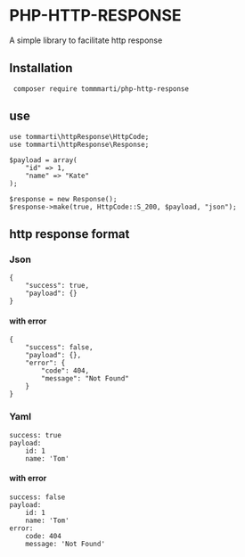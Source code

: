 # PHP-HTTP-RESPONSE
A simple library to facilitate http response

## Installation
```
 composer require tommmarti/php-http-response
```
## use
```
use tommarti\httpResponse\HttpCode;
use tommarti\httpResponse\Response;

$payload = array(
    "id" => 1,
    "name" => "Kate"
);

$response = new Response();
$response->make(true, HttpCode::S_200, $payload, "json");
```

## http response format
### Json
```
{
    "success": true,
    "payload": {}
}
```
#### with error
```
{
    "success": false,
    "payload": {},
    "error": {
        "code": 404,
        "message": "Not Found"
    }
}
```
### Yaml
```
success: true
payload:
    id: 1
    name: 'Tom'

```
#### with error
```
success: false
payload:
    id: 1
    name: 'Tom'
error:
    code: 404
    message: 'Not Found'
```
